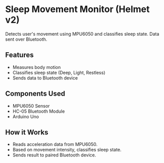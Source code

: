 # Sleep Movement Monitor (Helmet v2)

Detects user's movement using MPU6050 and classifies sleep state. Data sent over Bluetooth.

## Features

- Measures body motion
- Classifies sleep state (Deep, Light, Restless)
- Sends data to Bluetooth device

## Components Used

- MPU6050 Sensor
- HC-05 Bluetooth Module
- Arduino Uno

## How it Works

- Reads acceleration data from MPU6050.
- Based on movement intensity, classifies sleep state.
- Sends result to paired Bluetooth device.
